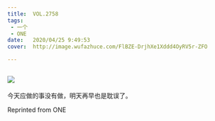 ```yaml
---
title:	VOL.2758
tags:
 - 一个
 - ONE
date:	2020/04/25 9:49:53
cover:	http://image.wufazhuce.com/FlBZE-DrjhXe1Xddd4OyRV5r-ZFO

---
```

![](http://image.wufazhuce.com/FlBZE-DrjhXe1Xddd4OyRV5r-ZFO)
---

今天应做的事没有做，明天再早也是耽误了。
 
Reprinted from ONE
